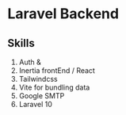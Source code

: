 # Laravel Backend
## Skills
1. Auth &
2. Inertia frontEnd / React
3. Tailwindcss
4. Vite for bundling data
5. Google SMTP
6. Laravel 10
